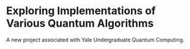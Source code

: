 # Exploring Implementations of Various Quantum Algorithms
A new project associated with Yale Undergraduate Quantum Computing.
